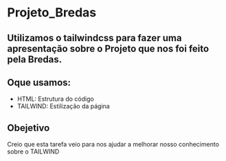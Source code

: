 # Projeto_Bredas
## Utilizamos o tailwindcss para fazer uma apresentação sobre o Projeto que nos foi feito pela Bredas.

## Oque usamos:
- HTML: Estrutura do código
- TAILWIND: Estilização da página

## Obejetivo
Creio que esta tarefa veio para nos ajudar a melhorar nosso conhecimento sobre o TAILWIND
